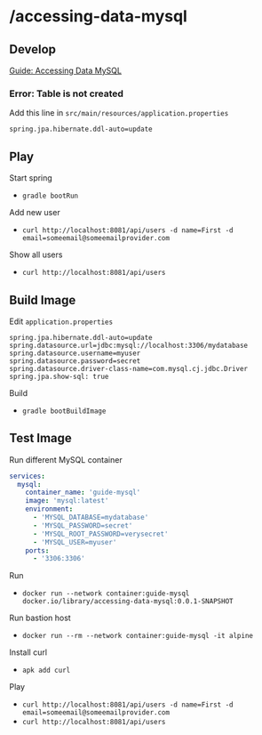 # /accessing-data-mysql

## Develop

[Guide: Accessing Data MySQL](https://spring.io/guides/gs/accessing-data-mysql)

### Error: Table is not created
Add this line in `src/main/resources/application.properties`
```
spring.jpa.hibernate.ddl-auto=update
```

## Play

Start spring
- `gradle bootRun`

Add new user
- `curl http://localhost:8081/api/users -d name=First -d email=someemail@someemailprovider.com`

Show all users
- `curl http://localhost:8081/api/users`


## Build Image
Edit `application.properties`
```
spring.jpa.hibernate.ddl-auto=update
spring.datasource.url=jdbc:mysql://localhost:3306/mydatabase
spring.datasource.username=myuser
spring.datasource.password=secret
spring.datasource.driver-class-name=com.mysql.cj.jdbc.Driver
spring.jpa.show-sql: true
```

Build
- `gradle bootBuildImage`


## Test Image
Run different MySQL container
```yaml
services:
  mysql:
    container_name: 'guide-mysql'
    image: 'mysql:latest'
    environment:
      - 'MYSQL_DATABASE=mydatabase'
      - 'MYSQL_PASSWORD=secret'
      - 'MYSQL_ROOT_PASSWORD=verysecret'
      - 'MYSQL_USER=myuser'
    ports:
      - '3306:3306'
```

Run
- `docker run --network container:guide-mysql docker.io/library/accessing-data-mysql:0.0.1-SNAPSHOT`

Run bastion host
- `docker run --rm --network container:guide-mysql -it alpine`

Install curl
- `apk add curl`

Play
- `curl http://localhost:8081/api/users -d name=First -d email=someemail@someemailprovider.com`
- `curl http://localhost:8081/api/users`


